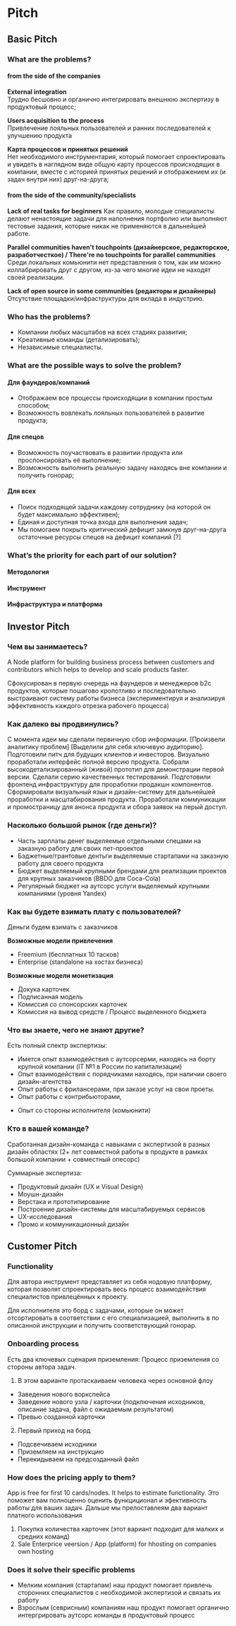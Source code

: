 # Pitch

## Basic Pitch

### What are the problems?

#### from the side of the companies
**External integration**  
Трудно бесшовно и органично интегрировать внешнюю экспертизу в продуктовый процесс;

**Users acquisition to the process**  
Привлечение лояльных пользователей и ранних последователей к улучшению продукта

**Карта процессов и принятых решений**  
Нет необходимого инструментария, который помогает спроектировать и увидеть в наглядном виде общую карту процессов происходящих в компании, вместе с историей принятых решений и отображением их (и задач внутри них) друг-на-друга;

#### from the side of the community/specialists
**Lack of real tasks for beginners**
Как правило, молодые специалисты делают ненастоящие задачи для наполнения портфолио или выполняют тестовые задания, которые никак не применяются в дальнейшей работе.

**Parallel communities haven't touchpoints (дизайнерское, редакторское, разработчесткое) / There're no touchpoints for parallel communities**  
Среди локальных комьюнити нет представления о том, как им можно коллабрировать друг с другом, из-за чего многие идеи не находят своей реализации.

**Lack of open source in some communities (редакторы и дизайнеры)**  
Отсутствие площадки/инфраструктуры для вклада в индустрию.


### Who has the problems?
- Компании любых масштабов на всех стадиях развития;
- Креативные команды (детализировать);
- Независимые специалисты.


### What are the possible ways to solve the problem?

#### Для фаундеров/компаний
- Отображаем все процессы происходящии в компании простым способом;
- Возможность вовлекать лояльных пользователей в развитие продукта;

#### Для спецов
- Возможность поучаствовать в развитии продукта или проспонсировать её выполнение;
- Возможность выполнить реальную задачу находясь вне компании и получить гонорар;

#### Для всех
- Поиск подходящей задачи каждому сотруднику (на которой он будет максимально эффективен);
- Единая и доступная точка входа для выполнения задач;
- Мы помогаем покрыть критический дефицит замкнув друг-на-друга остаточные ресурсы спецов на дефицит компаний [?]


### What’s the priority for each part of our solution?

#### Методология

#### Инструмент

#### Инфраструктура и платформа




## Investor Pitch
### Чем вы занимаетесь?
A Node platform for building business process between customers and contributors which helps to develop and scale products faster.

Сфокусирован в первую очередь на фаундеров и менеджеров b2c продуктов, которые пошагово кропотливо и последовательно выстраивают систему работы бизнеса (экспериментируя и анализируя эффективность каждого отрезка рабочего процесса)

### Как далеко вы продвинулись?
С момента идеи мы сделали первичную сбор информации. [Произвели аналитику проблем] [Выделили для себя ключевую аудиторию]. Подготовили питч для будущих клиентов и инвесторов. Визуально проработали интерфейс полной версию продукта. Собрали высокодетализированный (живой) прототип для демонстрации первой версии. Сделали серию качественных тестирований. Подготовили фронтенд инфраструктуру для проработки продакшн компонентов. Сформировали визуальный язык и дизайн-систему для дальнейшей проработки и масштабирования продукта. Проработали коммуникации и промостраницу для анонса продукта и сбора заявок на перый доступ.


### Насколько большой рынок (где деньги)?
- Часть зарплаты денег выделяемые отдельными спецами на заказную работу для своих пет-проектов
- Бэджетные/грантовые дентьги выделяемые стартапами на заказную работу для своего продукта
- Бюджет выделяемый крупными брендами для реализации проектов для крупных заказчиков (BBDO для Coca-Cola)
- Регулярный бюджет на аутсорс услуги выделяемый крупными компаниями (уровня Yandex)

### Как вы будете взимать плату с пользователей?
Деньги будем взимать с заказчиков

**Возможные модели привлечения**
- Freemium (бесплатных 10 тасков)
- Enterprise (standalone на хостах бизнеса)

**Возможные модели монетизация**
- Докука карточек
- Подписанная модель
- Комиссия со спонсорских карточек
- Комиссия на вывод средств / Процесс выделенного бюджета

### Что вы знаете, чего не знают другие?
Есть полный спектр экспертизы:
- Имется опыт взаимодействия с аутсорсерми, находясь на борту крупной компании (IT №1 в России по капитализации)
- Опыт взаимодействия с порядчиками находясь, при наличии своего дизайн-агентства
- Опыт работы с фрилансерами, при заказе услуг на свои проеты.
- Опыт работы с контрибьюторами, 

+ Опыт со стороны исполнителя (комьюнити)

### Кто в вашей команде?
Сработанная дизайн-команда c навыками с экспертизой в разных дизайн областях (2+ лет совместной работы в продукте в рамках большой компании + совместный опесорс)

Суммарные экспертиза:
- Продуктовый дизайн (UX и Visual Design)
- Моушн-дизайн
- Верстака и прототипирование
- Построение дизайн-системы для масштабируемых сервисов
- UX-исследования
- Промо и коммуникационный дизайн



## Customer Pitch

### Functionality
Для автора инструмент представляет из себя нодовую платформу, которая позволят спроектировать весь процесс взаимодействия специалистов привлецённых к проекту.

Для исполнителя это борд с задачами, которые он может отсортировать в соответствии с его специализацией, выполнить в по описанной инструкции и получить соответствующий гонорар.

### Onboarding process
Есть два ключевых сценария приземления:
Процесс приземления со стороны автора задач. 
1. В этом варианте протаскаиваем человека через основной флоу
- Заведения нового воркспейса
- Заведение нового узла / карточки (подключения исходников, описание задача, файл с ожидаемым результатом)
- Превью созданной карточки

2. Первый приход на борд
- Подсвечиваем исходники
- Приземляем на инструкцию
- Перекидываем на предсозданный файл


### How does the pricing apply to them?
App is free for first 10 cards/nodes. It helps to estimate functionality. Это поможет вам полноценно оценить функциционал и эфективность работы для ваших задач. Дальше мы прелоставлеям два вариант платного использования
1. Покупка количества карточек (этот вариант подходит для малких и средних команд)
2. Sale Enterprice veersion / App (platform) for hhosting on companies own hosting

### Does it solve their specific problems
- Мелким компания (стартапам) наш продукт помогает привлечь сторонних специалистов с необходимой экспертизой и связать их работу
- Взрослым (севрисным) компаниям наш продукт помогает органично интергрировать аутсорс команды в продуктовый процесс

